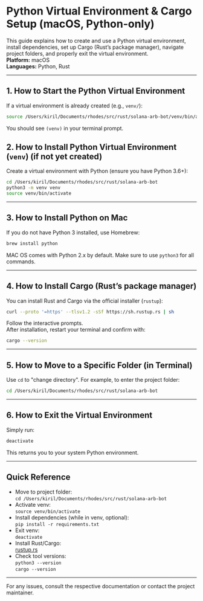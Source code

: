 # Python Virtual Environment & Cargo Setup (macOS, Python-only)

This guide explains how to create and use a Python virtual environment, install dependencies, set up Cargo (Rust’s package manager), navigate project folders, and properly exit the virtual environment.  
**Platform:** macOS  
**Languages:** Python, Rust

---

## 1. How to Start the Python Virtual Environment

If a virtual environment is already created (e.g., `venv/`):

```sh
source /Users/kiril/Documents/rhodes/src/rust/solana-arb-bot/venv/bin/activate
```
You should see `(venv)` in your terminal prompt.


## 2. How to Install Python Virtual Environment (`venv`) (if not yet created)

Create a virtual environment with Python (ensure you have Python 3.6+):

```sh
cd /Users/kiril/Documents/rhodes/src/rust/solana-arb-bot
python3 -m venv venv
source venv/bin/activate
```

---

## 3. How to Install Python on Mac

If you do not have Python 3 installed, use Homebrew:

```sh
brew install python
```
MAC OS comes with Python 2.x by default. Make sure to use `python3` for all commands.

---

## 4. How to Install Cargo (Rust’s package manager)

You can install Rust and Cargo via the official installer (`rustup`):

```sh
curl --proto '=https' --tlsv1.2 -sSf https://sh.rustup.rs | sh
```
Follow the interactive prompts.  
After installation, restart your terminal and confirm with:

```sh
cargo --version
```

---

## 5. How to Move to a Specific Folder (in Terminal)

Use `cd` to "change directory". For example, to enter the project folder:

```sh
cd /Users/kiril/Documents/rhodes/src/rust/solana-arb-bot
```

---

## 6. How to Exit the Virtual Environment

Simply run:

```sh
deactivate
```
This returns you to your system Python environment.

---

## Quick Reference

- Move to project folder:  
  `cd /Users/kiril/Documents/rhodes/src/rust/solana-arb-bot`
- Activate venv:  
  `source venv/bin/activate`
- Install dependencies (while in venv, optional):  
  `pip install -r requirements.txt`
- Exit venv:  
  `deactivate`
- Install Rust/Cargo:  
  [rustup.rs](https://rustup.rs)
- Check tool versions:  
  `python3 --version`  
  `cargo --version`  

---

For any issues, consult the respective documentation or contact the project maintainer.